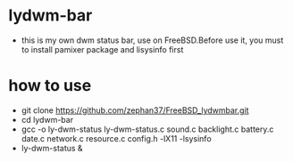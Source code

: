 # lydwm-bar

- this is my own dwm status bar, use on FreeBSD.Before use it, you must to install pamixer package and lisysinfo first

# how to use
- git clone https://github.com/zephan37/FreeBSD_lydwmbar.git
- cd lydwm-bar
- gcc -o ly-dwm-status ly-dwm-status.c sound.c backlight.c battery.c date.c network.c resource.c config.h -lX11 -lsysinfo
- ly-dwm-status &
